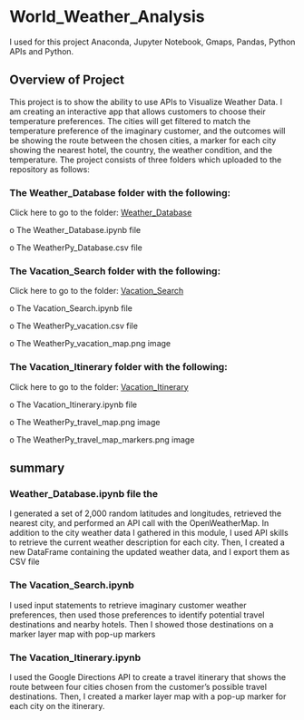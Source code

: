 # World_Weather_Analysis
I used for this project Anaconda,  Jupyter Notebook, Gmaps, Pandas, Python APIs and Python.

## Overview of Project
This project is to show the ability to use APIs to Visualize Weather Data.
I am creating an interactive app that allows customers to choose their temperature preferences. The cities will get filtered to match the temperature preference of the imaginary customer, and the outcomes will be showing the route between the chosen cities, a marker for each city showing the nearest hotel, the country, the weather condition, and the temperature.
The project consists of three folders which uploaded to the repository as follows:
### The Weather_Database folder with the following:
Click here to go to the folder: [Weather_Database](https://github.com/ALEIN3/World_Weather_Analysis/tree/main/Weather_Database)

o	The Weather_Database.ipynb file

o	The WeatherPy_Database.csv file
### The Vacation_Search folder with the following:
Click here to go to the folder: [Vacation_Search](https://github.com/ALEIN3/World_Weather_Analysis/tree/main/Vacation_Search)

o	The Vacation_Search.ipynb file

o	The WeatherPy_vacation.csv file

o	The WeatherPy_vacation_map.png image
### The Vacation_Itinerary folder with the following:
Click here to go to the folder: [Vacation_Itinerary](https://github.com/ALEIN3/World_Weather_Analysis/tree/main/Vacation_Itinerary)

o	The Vacation_Itinerary.ipynb file

o	The WeatherPy_travel_map.png image

o	The WeatherPy_travel_map_markers.png image

## summary
### Weather_Database.ipynb file the 
I generated a set of 2,000 random latitudes and longitudes, retrieved the nearest city, and performed an API call with the OpenWeatherMap. In addition to the city weather data I gathered in this module, I used API skills to retrieve the current weather description for each city. Then, I created a new DataFrame containing the updated weather data, and I export them as CSV file

### The Vacation_Search.ipynb
I used input statements to retrieve imaginary customer weather preferences, then used those preferences to identify potential travel destinations and nearby hotels. Then I showed those destinations on a marker layer map with pop-up markers

### The Vacation_Itinerary.ipynb 
I used the Google Directions API to create a travel itinerary that shows the route between four cities chosen from the customer’s possible travel destinations. Then, I created a marker layer map with a pop-up marker for each city on the itinerary.

